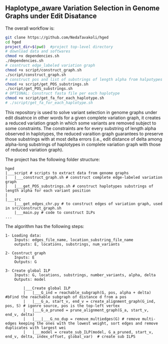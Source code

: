 ## Haplotype_aware Variation Selection in Genome Graphs under Edit Disatance

The overall workflow is:

```sh
git clone https://github.com/NedaTavakoli/hged
cd hged
project_dir=$(pwd)  #project top-level directory
# download data and softwares
chmod +x dependencies.sh
./dependencies.sh
# cosntruct edge_labeled variation graph 
chmod +x script/construct_graph.sh
./script/construct_graph.sh
# construct pos and list of substrings of length alpha from halpotypes
chmod +x script/get_POS_substrings.sh
./script/get_POS_substrings.sh
# OPTIONAL: Construct fasta file per each haplotype
chmod +x script/get_fa_for_each_haplotype.sh
# ./script/get_fa_for_each_haplotype.sh
```

This repository is used to solve variant selection in genome graphs under edit disatnce
in other words for a given complete variation graph, it creates a reduced variation graph in which 
some variants are removed subject to some constraints. The constraints are for every substring of length 
alpha observed in haplotypes, the reduced varaition graph guarantees to preserve those substrings with
at most delta errors (i.e., edit distance of delta among alpha-long substrings of haplotypes in complete variation graph with those of reduced variation graph).

The project has the following folder structure:
```
hged
|___script # scripts to extract data from genome graphs
|   |___construct_graph.sh # construct complete edge-labeled variation graph
|   |___get_POS_substrings.sh # construct haplotypes substrings of length alpha for each variant position
|
|___src  
    |___get_edges_chr.py # to construct edges of variation graph, used in src/construct_graph.sh
    |___main.py # code to construct ILPs 
...
```

The algorithm has the following steps:
```
1- Loading data: 
    Inputs: edges_file_name, location_substring_file_name
    outputs: E, locations, substrings, num_variants

2- Cosntruct graph  
    Inputs: E
    Outputs: G

3- Create global ILP
    Inputs: G, locations, substrings, number_variants, alpha, delta
    Outputs: model  

        |___Create global ILP 
        |   |___G_ind = reachable_subgraph(G, pos, alpha + delta) #bFind the reachable subgraph of distance d from a pos
        |   |___G_a, start_v, end_v = create_alignment_graph(G_ind, pos, S) # igonre source, pos is the top-left vertex
        |   |___G_a_pruned = prune_alignment_graph(G_a, start_v, end_v, delta) 
        |   |___|___G_no_dup = remove_multiedges(G) # remove multi-edges keeping the ones with the lowest weight, sort edges and remove duplicates with largest wei
        |   |___model = create_sub_ILP(model, G_a_pruned, start_v, end_v, delta, index_offset, global_var)  # create sub ILPS
 ```     
  


